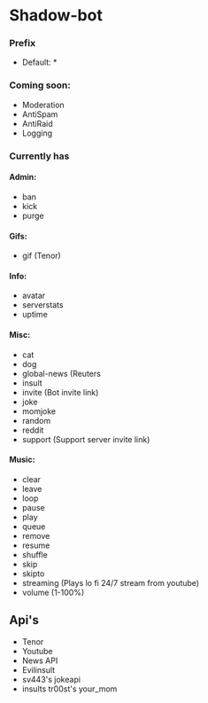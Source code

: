# Shadow-bot

### Prefix

-   Default: \*

### Coming soon:

-   Moderation
-   AntiSpam
-   AntiRaid
-   Logging

### Currently has

#### Admin:

-   ban
-   kick
-   purge

#### Gifs:

-   gif (Tenor)

#### Info:

-   avatar
-   serverstats
-   uptime

#### Misc:

-   cat
-   dog
-   global-news (Reuters
-   insult
-   invite (Bot invite link)
-   joke
-   momjoke
-   random
-   reddit
-   support (Support server invite link)

#### Music:

-   clear
-   leave
-   loop
-   pause
-   play
-   queue
-   remove
-   resume
-   shuffle
-   skip
-   skipto
-   streaming (Plays lo fi 24/7 stream from youtube)
-   volume (1-100%)

## Api's

-   Tenor
-   Youtube
-   News API
-   Evilinsult
-   sv443's jokeapi
-   insults tr00st's your_mom
